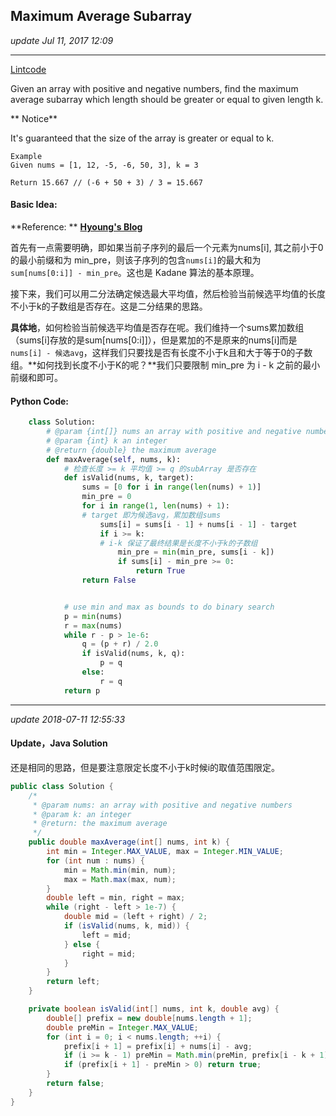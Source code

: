 ## Maximum Average Subarray
_update Jul 11, 2017 12:09_

---
[Lintcode](https://www.lintcode.com/problem/maximum-average-subarray-ii/description)

Given an array with positive and negative numbers, find the maximum average subarray which length should be greater or equal to given length k.

** Notice**

It's guaranteed that the size of the array is greater or equal to k.

    Example
    Given nums = [1, 12, -5, -6, 50, 3], k = 3

    Return 15.667 // (-6 + 50 + 3) / 3 = 15.667

#### Basic Idea:
**Reference: ** **[Hyoung's Blog](http://blog.hyoung.me/cn/2017/02/binary-search-ii/)**

首先有一点需要明确，即如果当前子序列的最后一个元素为nums[i], 其之前小于0的最小前缀和为 min_pre，则该子序列的包含`nums[i]`的最大和为 `sum[nums[0:i]] - min_pre`。这也是 Kadane 算法的基本原理。

接下来，我们可以用二分法确定候选最大平均值，然后检验当前候选平均值的长度不小于k的子数组是否存在。这是二分结果的思路。

**具体地**，如何检验当前候选平均值是否存在呢。我们维持一个sums累加数组（sums[i]存放的是sum[nums[0:i]]），但是累加的不是原来的nums[i]而是`nums[i] - 候选avg`，这样我们只要找是否有长度不小于k且和大于等于0的子数组。**如何找到长度不小于K的呢？**我们只要限制 min_pre 为 i - k 之前的最小前缀和即可。

#### Python Code:
```python
    class Solution:
        # @param {int[]} nums an array with positive and negative numbers
        # @param {int} k an integer
        # @return {double} the maximum average
        def maxAverage(self, nums, k):
            # 检查长度 >= k 平均值 >= q 的subArray 是否存在
            def isValid(nums, k, target):
                sums = [0 for i in range(len(nums) + 1)]
                min_pre = 0
                for i in range(1, len(nums) + 1):
                # target 即为候选avg，累加数组sums
                    sums[i] = sums[i - 1] + nums[i - 1] - target
                    if i >= k:
                    # i-k 保证了最终结果是长度不小于k的子数组
                        min_pre = min(min_pre, sums[i - k])
                        if sums[i] - min_pre >= 0:
                            return True
                return False


            # use min and max as bounds to do binary search
            p = min(nums)
            r = max(nums)
            while r - p > 1e-6:
                q = (p + r) / 2.0
                if isValid(nums, k, q):
                    p = q
                else:
                    r = q
            return p
```
---
_update 2018-07-11 12:55:33_

#### Update，Java Solution
还是相同的思路，但是要注意限定长度不小于k时候i的取值范围限定。
```java
public class Solution {
    /*
     * @param nums: an array with positive and negative numbers
     * @param k: an integer
     * @return: the maximum average
     */
    public double maxAverage(int[] nums, int k) {
        int min = Integer.MAX_VALUE, max = Integer.MIN_VALUE;
        for (int num : nums) {
            min = Math.min(min, num);
            max = Math.max(max, num);
        }
        double left = min, right = max;
        while (right - left > 1e-7) {
            double mid = (left + right) / 2;
            if (isValid(nums, k, mid)) {
                left = mid;
            } else {
                right = mid;
            }
        }
        return left;
    }

    private boolean isValid(int[] nums, int k, double avg) {
        double[] prefix = new double[nums.length + 1];
        double preMin = Integer.MAX_VALUE;
        for (int i = 0; i < nums.length; ++i) {
            prefix[i + 1] = prefix[i] + nums[i] - avg;
            if (i >= k - 1) preMin = Math.min(preMin, prefix[i - k + 1]);
            if (prefix[i + 1] - preMin > 0) return true;
        }
        return false;
    }
}
```
